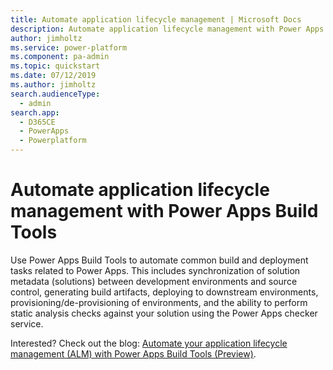 ```yaml
---
title: Automate application lifecycle management | Microsoft Docs
description: Automate application lifecycle management with Power Apps Build Tools
author: jimholtz
ms.service: power-platform
ms.component: pa-admin
ms.topic: quickstart
ms.date: 07/12/2019
ms.author: jimholtz
search.audienceType: 
  - admin
search.app: 
  - D365CE
  - PowerApps
  - Powerplatform
---
```

# Automate application lifecycle management with Power Apps Build Tools

Use Power Apps Build Tools to automate common build and deployment tasks related to Power Apps. This includes synchronization of solution metadata (solutions) between development environments and source control, generating build artifacts, deploying to downstream environments, provisioning/de-provisioning of environments, and the ability to perform static analysis checks against your solution using the Power Apps checker service.

Interested? Check out the blog: [Automate your application lifecycle management (ALM) with Power Apps Build Tools (Preview)](https://powerapps.microsoft.com/blog/automate-your-application-lifecycle-management-alm-with-powerapps-build-tools-preview/).